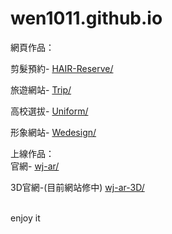 # wen1011.github.io
網頁作品：<br>
 
剪髮預約-
<a href="https://wen1011.github.io/bootstrap/index">HAIR-Reserve/</a>

旅遊網站-
<a href="https://wen1011.github.io/trip/">Trip/</a>


高校選拔-
<a href="https://wen1011.github.io/uniform">Uniform/</a>


形象網站-
<a href="https://wen1011.github.io/Wedesign_en/">Wedesign/</a>

上線作品：<br>
官網- 
<a href="http://www.wj-ar.com/">wj-ar/</a>


3D官網-(目前網站修中)
<a href="http://wejump3d.wj-ar.com/room4-demo">wj-ar-3D/</a>



<br>
enjoy it
